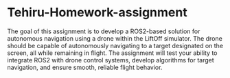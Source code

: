 # Tehiru-Homework-assignment
The goal of this assignment is to develop a ROS2-based solution for autonomous navigation using a drone within the LiftOff simulator.
The drone should be capable of autonomously navigating to a target designated on the screen, all while remaining in flight.
The assignment will test your ability to integrate ROS2 with drone control systems, develop algorithms for target navigation, and ensure smooth, reliable flight behavior.
